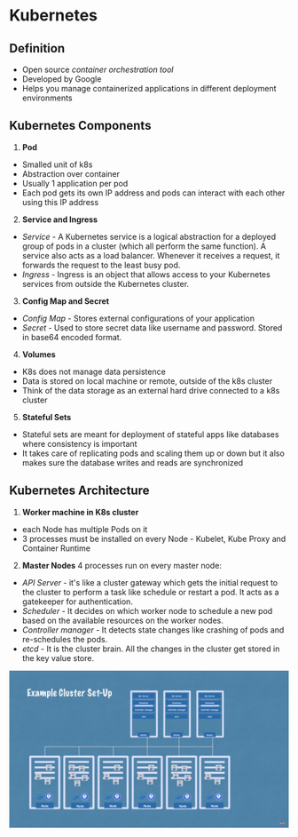 # Kubernetes

## Definition

- Open source _container orchestration tool_
- Developed by Google
- Helps you manage containerized applications in different deployment environments

## Kubernetes Components

1. **Pod**
- Smalled unit of k8s
- Abstraction over container
- Usually 1 application per pod
- Each pod gets its own IP address and pods can interact with each other using this IP address

2. **Service and Ingress**
- *Service* - A Kubernetes service is a logical abstraction for a deployed group of pods in a cluster (which all perform the same function). A service also acts as a load balancer. Whenever it receives a request, it forwards the request to the least busy pod.
- *Ingress* - Ingress is an object that allows access to your Kubernetes services from outside the Kubernetes cluster.

3. **Config Map and Secret**
- *Config Map* - Stores external configurations of your application
- *Secret* - Used to store secret data like username and password. Stored in base64 encoded format.

4. **Volumes**
- K8s does not manage data persistence
- Data is stored on local machine or remote, outside of the k8s cluster
- Think of the data storage as an external hard drive connected to a k8s cluster

5. **Stateful Sets**
- Stateful sets are meant for deployment of stateful apps like databases where consistency is important
- It takes care of replicating pods and scaling them up or down but it also makes sure the database writes and reads are synchronized

## Kubernetes Architecture

1. **Worker machine in K8s cluster**
- each Node has multiple Pods on it
- 3 processes must be installed on every Node - Kubelet, Kube Proxy and Container Runtime

2. **Master Nodes**
4 processes run on every master node:
- *API Server* - it's like a cluster gateway which gets the initial request to the cluster to perform a task like schedule or restart a pod. It acts as a gatekeeper for authentication.
- *Scheduler* - It decides on which worker node to schedule a new pod based on the available resources on the worker nodes.
- *Controller manager* - It detects state changes like crashing of pods and re-schedules the pods.
- *etcd* - It is the cluster brain. All the changes in the cluster get stored in the key value store.


![Kubernetes Cluster Setup](../images/kubernetes-cluster-setup.png)